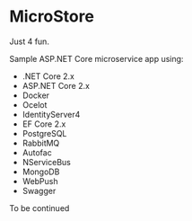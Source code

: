 # MicroStore

Just 4 fun. 

Sample ASP.NET Core microservice app using:

- .NET Core 2.x
- ASP.NET Core 2.x
- Docker
- Ocelot 
- IdentityServer4
- EF Core 2.x
- PostgreSQL
- RabbitMQ
- Autofac
- NServiceBus
- MongoDB
- WebPush
- Swagger

To be continued


